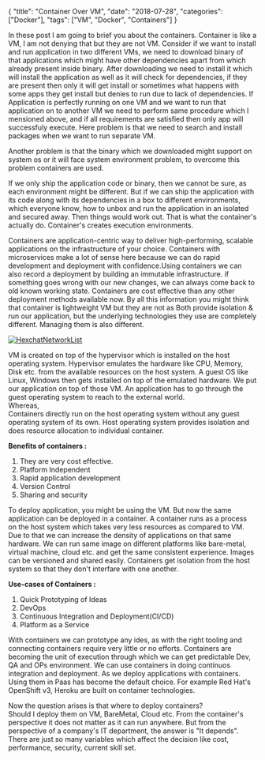 {
    "title": "Container Over VM",
    "date": "2018-07-28",
    "categories": ["Docker"],
    "tags": ["VM", "Docker", "Containers"]
}


In these post I am going to brief you about the containers. Container is like a VM, I am not denying that but they are not VM. Consider if we want to install and run application in two different VMs, we need to download binary of that applications which might have other dependencies apart from which already present inside binary. After downloading we need to install it which will install the application as well as it will check for dependencies, if they are present then only it will get install or sometimes what happens with some apps they get install but denies to run due to lack of dependencies. If Application is perfectly running on one VM and we want to run that application on to another VM we need to perform same procedure which I mensioned above, and if all requirements are satisfied then only app will successfuly execute. Here problem is that we need to search and install packages when we want to run separate VM.  

Another problem is that the binary which we downloaded might support on system os or it will face system environment problem, to overcome this problem containers are used.  

If we only ship the application code or binary, then we cannot be sure, as each environment might be different. But if we can ship the application with its code along with its dependencies in a box to different environments, which everyone know, how to unbox and run the application in an isolated and secured away. Then things would work out. That is what the container's actually do. Container's creates execution environments.  

Containers are application-centric way to deliver high-performing, scalable applications on the infrastructure of your choice. Containers with microservices make a lot of sense here because we can do rapid development and deployment with confidence.Using containers we can also record a deployment by building an immutable infrastructure. if something goes wrong with our new changes, we can always come back to old known working state. Containers are cost effective than any other deployment methods available now. By all this information you might think that container is lightweight VM but they are not as Both provide isolation & run our application, but the underlying technologies they use are completely different. Managing them is also different.

[![HexchatNetworkList](/images/diff.jpg)](/images/diff.jpg)

VM is created on top of the hypervisor which is installed on the host operating system. Hypervisor emulates the hardware like CPU, Memory, Disk etc. from the available resources on the host system. A guest OS like Linux, Windows then gets installed on top of the emulated hardware. We put our application on top of those VM. An application has to go through the guest operating system to reach to the external world.  
Whereas,  
Containers directly run on the host operating system without any guest operating system of its own. Host operating system provides isolation and does resource allocation to individual container.  

**Benefits of containers :**  
1. They are very cost effective.  
2. Platform Independent  
3. Rapid application development  
4. Version Control  
5. Sharing and security  

To deploy application, you might be using the VM. But now the same application can be deployed in a container. A container runs as a process on the host system which takes very less resources as compared to VM. Due to that we can increase the density of applications on that same hardware. We can run same image on different platforms like bare-metal, virtual machine, cloud etc. and get the same consistent experience. Images can be versioned and shared easily. Containers get isolation from the host system so that they don't interfare with one another.  

**Use-cases of Containers :**  
1. Quick Prototyping of Ideas  
2. DevOps  
3. Continuous Integration and Deployment(CI/CD)  
4. Platform as a Service  

With containers we can prototype any ides, as with the right tooling and connecting containers require very little or no efforts. Containers are becoming the unit of execution through which we can get predictable Dev, QA and OPs environment. We can use containers in doing continuos integration and deployment. As we deploy applications with containers. Using them in Paas has become the default choice. For example Red Hat's OpenShift v3, Heroku are built on container technologies.  

Now the question arises is that where to deploy containers?  
Should I deploy them on VM, BareMetal, Cloud etc. From the container's perspective it does not matter as it can  run anywhere. But from the perspective of a company's IT department, the answer is "It depends". There are just so many variables which affect the decision like cost, performance, security, current skill set.  
